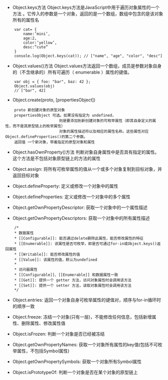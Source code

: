 * Object.keys方法 Object.keys方法是JavaScript中用于遍历对象属性的一个方法 。它传入的参数是一个对象，返回的是一个数组，数组中包含的是该对象所有的属性名
```
    var cat= { 
        name:’mini’, 
        age:2, 
        color:’yellow’, 
        desc:”cute” 
    }
    console.log(Object.keys(cat)); // ["name", "age", "color", "desc"]
```

* Object.values()方法 Object.values方法返回一个数组，成员是参数对象自身的（不含继承的）所有可遍历（ enumerable ）属性的键值。
```
    var obj = { foo: "bar", baz: 42 };  
    Object.values(obj)  
    // ["bar", 42] 
```

* Object.create(proto, [propertiesObject])  
```
    proto 新创建对象的原型对象   
    propertiesObject 可选。如果没有指定为 undefined，
                        则是要添加到新创建对象的可枚举属性（即其自身定义的属性，而不是其原型链上的枚举属性）
                        对象的属性描述符以及相应的属性名称。这些属性对应Object.defineProperties()的第二个参数。
    返回值 一个新对象，带着指定的原型对象和属性
```

* Object.hasOwnProperty()方法 判断对象自身属性中是否具有指定的属性。 这个方法是不包括对象原型链上的方法的属性

* Object.assign: 将所有可枚举属性的值从一个或多个对象复制到目标对象，并返回目标对象

* Object.defineProperty: 定义或修改一个对象中的属性

* Object.defineProperties: 定义或修改一个对象中的多个属性

* Object.getOwnPropertyDescriptor: 获取一个对象中的一个属性描述

* Object.getOwnPropertyDescriptors: 获取一个对象中的所有属性描述

```
    /*
    * 数据属性
    * [[Configurable]]: 能否通过delete删除此属性，能否修改属性的特征
    * [[Enumerable]]: 该属性是否可枚举，即是否可通过for-in或Object.keys()返回属性
    * [[Writable]]: 能否修改属性的值
    * [[Value]]: 该属性的值，默认为undefined
    *
    * 访问器属性
    * [[Configurable]]、[[Enumerable]] 和数据属性一致
    * [[Get]]: 提供一个 getter 方法，访问对象属性时会调用该方法
    * [[Set]]: 提供一个 setter 方法，读取对象属性时会调用该方法
    */
```

* Object.entries: 返回一个对象自身可枚举属性的键值对，顺序与for-in循环时的顺序一致

* Object.freeze: 冻结一个对象(只有一层)，不能修改任何信息，包括新增属性、删除属性、修改属性值

* Object.isFrozen: 判断一个对象是否已经被冻结

* Object.getOwnPropertyNames: 获取一个对象所有属性的key值(包括不可枚举属性，不包括Symbol属性)

* Object.getOwnPropertySymbols: 获取一个对象所有Symbol属性

* Object.isPrototypeOf: 判断一个对象是否在某个对象的原型链上